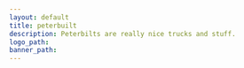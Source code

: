 ```yaml
---
layout: default
title: peterbuilt
description: Peterbilts are really nice trucks and stuff.
logo_path:
banner_path:
---
```



